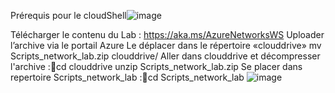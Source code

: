 Prérequis pour le cloudShell![image](https://user-images.githubusercontent.com/73935384/219174051-84e0d4f5-a2a1-42a4-983b-aa354cb66cfd.png)
  
Télécharger le contenu du Lab : https://aka.ms/AzureNetworksWS
Uploader l’archive via le portail Azure 
Le déplacer dans le répertoire «clouddrive»
   mv  Scripts_network_lab.zip  clouddrive/
Aller dans clouddrive et décompresser l'archive :cd clouddrive
  unzip Scripts_network_lab.zip
Se placer dans repertoire Scripts_network_lab :cd Scripts_network_lab
![image](https://user-images.githubusercontent.com/73935384/219174097-ccba3119-4d7f-40bd-94a8-8c31fb99cd8c.png)

